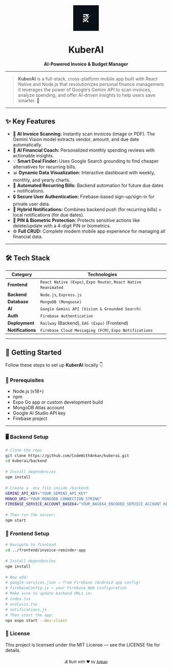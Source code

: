 <div align="center">
  <img src="frontend/invoice-reminder-app/assets/images/icon.png" width="80" alt="KuberAI Logo">
  <h1>KuberAI</h1>
  <p><strong>AI-Powered Invoice & Budget Manager</strong></p>
</div>

---

> **KuberAI** is a full-stack, cross-platform mobile app built with React Native and Node.js that revolutionizes personal finance management.  
> It leverages the power of Google’s Gemini API to scan invoices, analyze spending, and offer AI-driven insights to help users save smarter. 💸

---

## ✨ Key Features

- 🤖 **AI Invoice Scanning:** Instantly scan invoices (image or PDF). The Gemini Vision model extracts vendor, amount, and due date automatically.  
- 🧠 **AI Financial Coach:** Personalized monthly spending reviews with actionable insights.  
- 💡 **Smart Deal Finder:** Uses Google Search grounding to find cheaper alternatives for recurring bills.  
- 📊 **Dynamic Data Visualization:** Interactive dashboard with weekly, monthly, and yearly charts.  
- 🔁 **Automated Recurring Bills:** Backend automation for future due dates + notifications.  
- 🔒 **Secure User Authentication:** Firebase-based sign-up/sign-in for private user data.  
- 🔔 **Hybrid Notifications:** Combines backend push (for recurring bills) + local notifications (for due dates).  
- 🔢 **PIN & Biometric Protection:** Protects sensitive actions like delete/update with a 4-digit PIN or biometrics.  
- ⚙️ **Full CRUD:** Complete modern mobile app experience for managing all financial data.  

---

## 🛠️ Tech Stack

| Category | Technologies |
|-----------|--------------|
| **Frontend** | `React Native (Expo)`, `Expo Router`, `React Native Reanimated` |
| **Backend** | `Node.js`, `Express.js` |
| **Database** | `MongoDB (Mongoose)` |
| **AI** | `Google Gemini API (Vision & Grounded Search)` |
| **Auth** | `Firebase Authentication` |
| **Deployment** | `Railway` (Backend), `EAS (Expo)` (Frontend) |
| **Notifications** | `Firebase Cloud Messaging (FCM)`, `Expo Notifications` |

---

## 🚀 Getting Started

Follow these steps to set up **KuberAI** locally 👇  

### 🔧 Prerequisites
- Node.js (v18+)
- npm
- Expo Go app or custom development build
- MongoDB Atlas account
- Google AI Studio API key
- Firebase project

---

### 🖥️ Backend Setup

```bash
# Clone the repo
git clone https://github.com/CodeWithAnkan/kuberai.git
cd kuberai/backend

# Install dependencies
npm install

# Create a .env file inside /backend:
GEMINI_API_KEY="YOUR_GEMINI_API_KEY"
MONGO_URI="YOUR_MONGODB_CONNECTION_STRING"
FIREBASE_SERVICE_ACCOUNT_BASE64="YOUR_BASE64_ENCODED_SERVICE_ACCOUNT_KEY"

# Then run the server:
npm start
```

### 📱 Frontend Setup

```bash
# Navigate to frontend
cd ../frontend/invoice-reminder-app

# Install dependencies
npm install

# Now add:
# google-services.json → from Firebase (Android app config)
# firebaseConfig.js → your Firebase Web configuration
# Make sure to update backend URLs in:
# index.tsx
# analysis.tsx
# notifications.js
# Then start the app:
npx expo start --dev-client
```

### 📜 License

This project is licensed under the MIT License — see the LICENSE file for details.

<div align="center"> <sub>💰 Built with ❤️ by <a href="https://github.com/CodeWithAnkan">Ankan</a></sub> </div>
